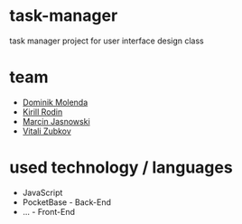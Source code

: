 # task-manager
task manager project for user interface design class

# team
- [Dominik Molenda](https://github.com/dominikmol)
- [Kirill Rodin](https://github.com/Cheater4sT)
- [Marcin Jasnowski](https://github.com/GodNorth)
- [Vitali Zubkov](https://github.com/)

# used technology / languages
- JavaScript
- PocketBase - Back-End
- ... - Front-End
